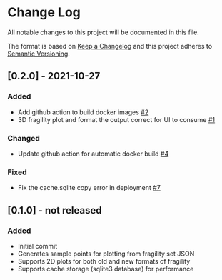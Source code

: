 # Change Log

All notable changes to this project will be documented in this file.

The format is based on [Keep a Changelog](http://keepachangelog.com/)
and this project adheres to [Semantic Versioning](http://semver.org/).

## [0.2.0] - 2021-10-27
### Added
- Add github action to build docker images [#2](https://github.com/IN-CORE/plotting-service/issues/2)
- 3D fragility plot and format the output correct for UI to consume [#1](https://github.com/IN-CORE/plotting-service/issues/1)

### Changed
- Update github action for automatic docker build [#4](https://github.com/IN-CORE/plotting-service/issues/4)

### Fixed
- Fix the cache.sqlite copy error in deployment [#7](https://github.com/IN-CORE/plotting-service/issues/7)


## [0.1.0] - not released
### Added
- Initial commit
- Generates sample points for plotting from fragility set JSON
- Supports 2D plots for both old and new formats of fragility
- Supports cache storage (sqlite3 database) for performance

